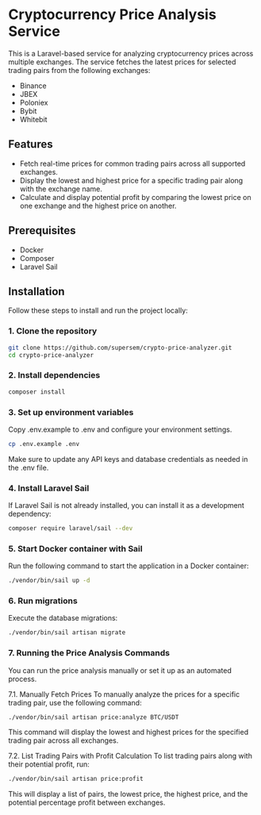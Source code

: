 # Cryptocurrency Price Analysis Service

This is a Laravel-based service for analyzing cryptocurrency prices across multiple exchanges. The service fetches the latest prices for selected trading pairs from the following exchanges:

- Binance
- JBEX
- Poloniex
- Bybit
- Whitebit

## Features

- Fetch real-time prices for common trading pairs across all supported exchanges.
- Display the lowest and highest price for a specific trading pair along with the exchange name.
- Calculate and display potential profit by comparing the lowest price on one exchange and the highest price on another.

## Prerequisites

- Docker
- Composer
- Laravel Sail

## Installation

Follow these steps to install and run the project locally:

### 1. Clone the repository

```bash
git clone https://github.com/supersem/crypto-price-analyzer.git
cd crypto-price-analyzer
```
### 2. Install dependencies
```bash
composer install
```
### 3. Set up environment variables
Copy .env.example to .env and configure your environment settings.

```bash
cp .env.example .env
```
Make sure to update any API keys and database credentials as needed in the .env file.

### 4. Install Laravel Sail
If Laravel Sail is not already installed, you can install it as a development dependency:

```bash
composer require laravel/sail --dev
```
### 5. Start Docker container with Sail
Run the following command to start the application in a Docker container:

```bash
./vendor/bin/sail up -d
```
### 6. Run migrations
Execute the database migrations:

```bash
./vendor/bin/sail artisan migrate
```
### 7. Running the Price Analysis Commands
You can run the price analysis manually or set it up as an automated process.

7.1. Manually Fetch Prices
To manually analyze the prices for a specific trading pair, use the following command:

```bash
./vendor/bin/sail artisan price:analyze BTC/USDT
```
This command will display the lowest and highest prices for the specified trading pair across all exchanges.

7.2. List Trading Pairs with Profit Calculation
To list trading pairs along with their potential profit, run:

```bash
./vendor/bin/sail artisan price:profit
```
This will display a list of pairs, the lowest price, the highest price, and the potential percentage profit between exchanges.

